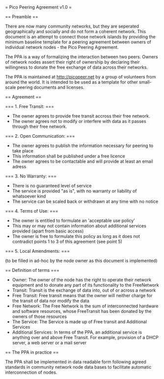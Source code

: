 = Pico Peering Agreement v1.0 =

== Preamble ==

There are now many community networks, but they are seperated geographically and socially and do not form a coherent network. This document is an attempt to connect those network islands by providing the minimum baseline template for a peering agreement between owners of individual network nodes - the Pico Peering Agreement.

The PPA is a way of formalizing the interaction between two peers. Owners of network nodes assert their right of ownership by declaring their willingness to donate the free exchange of data across their networks.

The PPA is maintained at http://picopeer.net by a group of volunteers from around the world. It is intended to be used as a template for other small-scale peering documents and licenses.

== Agreement ==

=== 1. Free Transit: ===

* The owner agrees to provide free transit accross their free network.
* The owner agrees not to modify or interfere with data as it passes through their free network.

=== 2. Open Communication: ===

* The owner agrees to publish the information necessary for peering to take place
* This information shall be published under a free licence
* The owner agrees to be contactable and will provide at least an email adress

=== 3. No Warranty: ===

* There is no guaranteed level of service
* The service is provided "as is", with no warranty or liability of whatsoever kind
* The service can be scaled back or withdrawn at any time with no notice

=== 4. Terms of Use: ===

* The owner is entitled to formulate an 'acceptable use policy'
* This may or may not contain information about additional services provided (apart from basic access)
* The owner is free to formulate this policy as long as it does not contradict points 1 to 3 of this agreement (see point 5)

=== 5. Local Amendments: ===

(to be filled in ad-hoc by the node owner as this document is implemented)

== Definition of terms ===

* Owner: The owner of the node has the right to operate their network equipment and to donate any part of its functionality to the FreeNetwork
* Transit: Transit is the exchange of data into, out of or across a network
* Free Transit: Free transit means that the owner will neither charge for the transit of data nor modify the data
* Free Network: The Free Network is the sum of interconnected hardware and software resources, whose FreeTransit has been donated by the owners of those resources
* The Service: The Service is made up of Free transit and Additional Services
* Additional Services: In terms of the PPA, an additional service is anything over and above Free Transit. For example, provision of a DHCP server, a web server or a mail server

== The PPA in practice ==

The PPA shall be implemented in data readable form following agreed standards in community network node data bases to facilitate automatic interconnection of nodes.